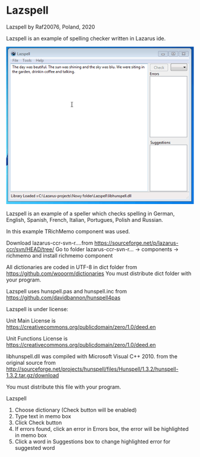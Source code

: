 # Lazspell
Lazspell by Raf20076, Poland, 2020

Lazspell is an example of spelling checker written in Lazarus ide.

<img src="https://raw.githubusercontent.com/Raf20076/Lazspell/master/lazspell.gif"/>

Lazspell is an example of a speller which checks spelling in German, English, Spanish,
French, Italian, Portugues, Polish and Russian.

In this example TRichMemo component was used. 

Download lazarus-ccr-svn-r....from https://sourceforge.net/p/lazarus-ccr/svn/HEAD/tree/
Go to folder lazarus-ccr-svn-r... -> components -> richmemo and install richmemo component 

All dictionaries are coded in UTF-8 in dict folder from https://github.com/wooorm/dictionaries
You must distribute dict folder with your program.

Lazspell uses hunspell.pas and hunspell.inc from https://github.com/davidbannon/hunspell4pas

Lazspell is under license: 

Unit Main License is https://creativecommons.org/publicdomain/zero/1.0/deed.en 

Unit Functions License is https://creativecommons.org/publicdomain/zero/1.0/deed.en

libhunspell.dll was compiled with Microsoft Visual C++ 2010. from the original source from 
http://sourceforge.net/projects/hunspell/files/Hunspell/1.3.2/hunspell-1.3.2.tar.gz/download

You must distribute this file with your program. 

Lazspell

1. Choose dictionary (Check button will be enabled)
2. Type text in memo box
3. Click Check button
4. If errors found, click an error in Errors box, the error will be highlighted in memo box
5. Click a word in Suggestions box to change highlighted error for suggested word
